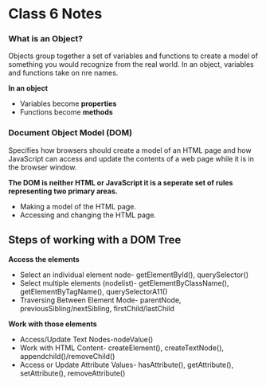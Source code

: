 # Class 6 Notes

### What is an Object?

Objects group together a set of variables and functions to create a model of something you would recognize from the real world. In an object, variables and functions take on nre names.

**In an object**

- Variables become **properties**
- Functions become **methods**

### Document Object Model (DOM)

Specifies how browsers should create a model of an HTML page and how JavaScript can access and update the contents of a web page while it is in the browser window.

**The DOM is neither HTML or JavaScript it is a seperate set of rules representing two primary areas.**

- Making a model of the HTML page.
- Accessing and changing the HTML page.

## Steps of working with a DOM Tree
**Access the elements**
- Select an individual element node- getElementById(), querySelector()
- Select multiple elements (nodelist)- getElementByClassName(), getElementByTagName(), querySelectorA11()
- Traversing Between Element Mode- parentNode, previousSibling/nextSibling, firstChild/lastChild

**Work with those elements**
- Access/Update Text Nodes-nodeValue()
- Work with HTML Content- createElement(), createTextNode(), appendchild()/removeChild()
- Access or Update Attribute Values- hasAttribute(), getAttribute(), setAttribute(), removeAttribute()